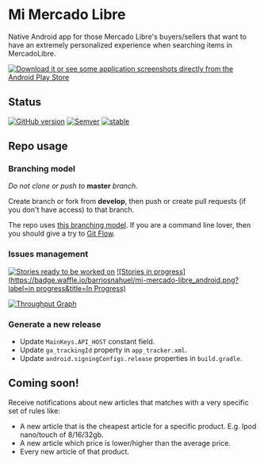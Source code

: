 # Mi Mercado Libre

Native Android app for those Mercado Libre's buyers/sellers that want to have an extremely personalized experience when searching items in MercadoLibre.

[![Download it or see some application screenshots directly from the Android Play Store](http://developer.android.com/images/brand/en_generic_rgb_wo_60.png "Download it or see some application screenshots directly from the Android Play Store")](https://play.google.com/store/apps/details?id=com.nbempire.mimercadolibre)

## Status
[![GitHub version](https://badge.fury.io/gh/mi-mercado-libre%2Fpiseis.svg)](https://github.com/barriosnahuel/mi-mercado-libre/releases)
[![Semver](http://img.shields.io/SemVer/2.0.0.png)](http://semver.org/spec/v2.0.0.html)
[![stable](https://img.shields.io/badge/stability-unstable-yellow.svg)](https://nodejs.org/api/documentation.html#documentation_stability_index)


## Repo usage

### Branching model

*Do not clone or push to* **master** *branch.*

Create branch or fork from **develop**, then push or create pull requests (if you don't have access) to that branch.

The repo uses [this branching model](http://nvie.com/posts/a-successful-git-branching-model/).
If you are a command line lover, then you should give a try to [Git Flow](https://github.com/petervanderdoes/gitflow).

### Issues management

[![Stories ready to be worked on](https://badge.waffle.io/barriosnahuel/mi-mercado-libre_android.png?label=ready&title=Ready)](https://waffle.io/barriosnahuel/barriosnahuel/mi-mercado-libre_android) [![Stories in progress](https://badge.waffle.io/barriosnahuel/mi-mercado-libre_android.png?label=in progress&title=In Progress)](https://waffle.io/barriosnahuel/mi-mercado-libre_android)

[![Throughput Graph](https://graphs.waffle.io/barriosnahuel/mi-mercado-libre_android/throughput.svg)](https://waffle.io/barriosnahuel/mi-mercado-libre_android/metrics)

### Generate a new release

* Update `MainKeys.API_HOST` constant field.
* Update `ga_trackingId` property in `app_tracker.xml`.
* Update `android.signingConfigs.release` properties in `build.gradle`.


## Coming soon!

Receive notifications about new articles that matches with a very specific set of rules like:


* A new article that is the cheapest article for a specific product. E.g. Ipod nano/touch of 8/16/32gb.
* A new article which price is lower/higher than the average price.
* Every new article of that product.
